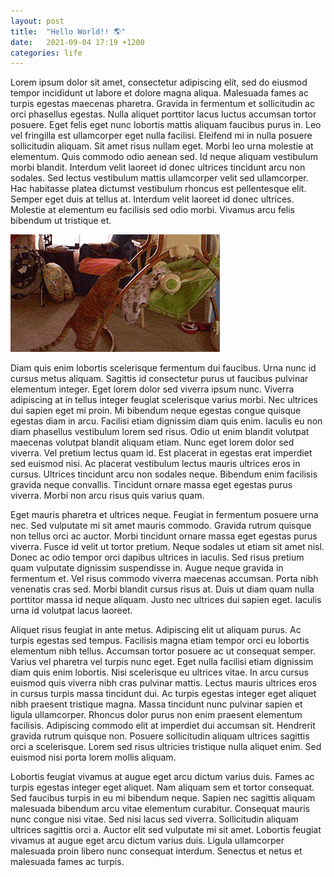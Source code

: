```yaml
---
layout: post
title:  "Hello World!! 🌎"
date:   2021-09-04 17:19 +1200
categories: life
---
```

Lorem ipsum dolor sit amet, consectetur adipiscing elit, sed do eiusmod tempor incididunt ut labore et dolore magna aliqua. Malesuada fames ac turpis egestas maecenas pharetra. Gravida in fermentum et sollicitudin ac orci phasellus egestas. Nulla aliquet porttitor lacus luctus accumsan tortor posuere. Eget felis eget nunc lobortis mattis aliquam faucibus purus in. Leo vel fringilla est ullamcorper eget nulla facilisi. Eleifend mi in nulla posuere sollicitudin aliquam. Sit amet risus nullam eget. Morbi leo urna molestie at elementum. Quis commodo odio aenean sed. Id neque aliquam vestibulum morbi blandit. Interdum velit laoreet id donec ultrices tincidunt arcu non sodales. Sed lectus vestibulum mattis ullamcorper velit sed ullamcorper. Hac habitasse platea dictumst vestibulum rhoncus est pellentesque elit. Semper eget duis at tellus at. Interdum velit laoreet id donec ultrices. Molestie at elementum eu facilisis sed odio morbi. Vivamus arcu felis bibendum ut tristique et.

![cat](/assets/images/cat.gif)

Diam quis enim lobortis scelerisque fermentum dui faucibus. Urna nunc id cursus metus aliquam. Sagittis id consectetur purus ut faucibus pulvinar elementum integer. Eget lorem dolor sed viverra ipsum nunc. Viverra adipiscing at in tellus integer feugiat scelerisque varius morbi. Nec ultrices dui sapien eget mi proin. Mi bibendum neque egestas congue quisque egestas diam in arcu. Facilisi etiam dignissim diam quis enim. Iaculis eu non diam phasellus vestibulum lorem sed risus. Odio ut enim blandit volutpat maecenas volutpat blandit aliquam etiam. Nunc eget lorem dolor sed viverra. Vel pretium lectus quam id. Est placerat in egestas erat imperdiet sed euismod nisi. Ac placerat vestibulum lectus mauris ultrices eros in cursus. Ultrices tincidunt arcu non sodales neque. Bibendum enim facilisis gravida neque convallis. Tincidunt ornare massa eget egestas purus viverra. Morbi non arcu risus quis varius quam.

Eget mauris pharetra et ultrices neque. Feugiat in fermentum posuere urna nec. Sed vulputate mi sit amet mauris commodo. Gravida rutrum quisque non tellus orci ac auctor. Morbi tincidunt ornare massa eget egestas purus viverra. Fusce id velit ut tortor pretium. Neque sodales ut etiam sit amet nisl. Donec ac odio tempor orci dapibus ultrices in iaculis. Sed risus pretium quam vulputate dignissim suspendisse in. Augue neque gravida in fermentum et. Vel risus commodo viverra maecenas accumsan. Porta nibh venenatis cras sed. Morbi blandit cursus risus at. Duis ut diam quam nulla porttitor massa id neque aliquam. Justo nec ultrices dui sapien eget. Iaculis urna id volutpat lacus laoreet.

Aliquet risus feugiat in ante metus. Adipiscing elit ut aliquam purus. Ac turpis egestas sed tempus. Facilisis magna etiam tempor orci eu lobortis elementum nibh tellus. Accumsan tortor posuere ac ut consequat semper. Varius vel pharetra vel turpis nunc eget. Eget nulla facilisi etiam dignissim diam quis enim lobortis. Nisi scelerisque eu ultrices vitae. In arcu cursus euismod quis viverra nibh cras pulvinar mattis. Lectus mauris ultrices eros in cursus turpis massa tincidunt dui. Ac turpis egestas integer eget aliquet nibh praesent tristique magna. Massa tincidunt nunc pulvinar sapien et ligula ullamcorper. Rhoncus dolor purus non enim praesent elementum facilisis. Adipiscing commodo elit at imperdiet dui accumsan sit. Hendrerit gravida rutrum quisque non. Posuere sollicitudin aliquam ultrices sagittis orci a scelerisque. Lorem sed risus ultricies tristique nulla aliquet enim. Sed euismod nisi porta lorem mollis aliquam.

Lobortis feugiat vivamus at augue eget arcu dictum varius duis. Fames ac turpis egestas integer eget aliquet. Nam aliquam sem et tortor consequat. Sed faucibus turpis in eu mi bibendum neque. Sapien nec sagittis aliquam malesuada bibendum arcu vitae elementum curabitur. Consequat mauris nunc congue nisi vitae. Sed nisi lacus sed viverra. Sollicitudin aliquam ultrices sagittis orci a. Auctor elit sed vulputate mi sit amet. Lobortis feugiat vivamus at augue eget arcu dictum varius duis. Ligula ullamcorper malesuada proin libero nunc consequat interdum. Senectus et netus et malesuada fames ac turpis.
